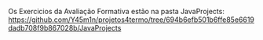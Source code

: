 Os Exercicios da Avaliação Formativa estão na pasta JavaProjects:
https://github.com/Y45m1n/projetos4termo/tree/694b6efb501b6ffe85e6619dadb708f9b867028b/JavaProjects
